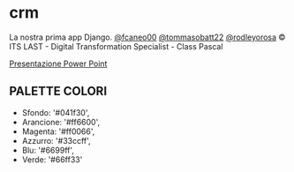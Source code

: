 # crm

La nostra prima app Django. [@fcaneo00](https://github.com/fcaneo00) [@tommasobatt22](https://github.com/tommasobatt22) [@rodleyorosa](https://github.com/rodleyorosa)
&copy; ITS LAST - Digital Transformation Specialist - Class Pascal

[Presentazione Power Point](https://docs.google.com/presentation/d/1KIH_0bbIELhPwz_2dsjzJqGYLVacM_vXG7f3giE09uY/edit?usp=sharing)

## PALETTE COLORI

- Sfondo: '#041f30',
- Arancione: '#ff6600',
- Magenta: '#ff0066',
- Azzurro: '#33ccff',
- Blu: '#6699ff',
- Verde: '#66ff33'